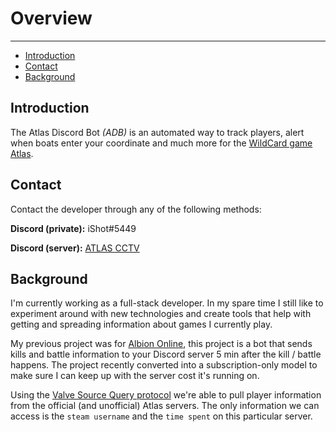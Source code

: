 # Overview

---

- [Introduction](#introduction)
- [Contact](#contact)
- [Background](#background)

<a name="introduction"></a>
## Introduction

The Atlas Discord Bot *(ADB)* is an automated way to track players, alert when boats enter your coordinate and much more for the [WildCard game Atlas](https://playatlas.com).

<a name="contact"></a>
## Contact

Contact the developer through any of the following methods:

**Discord (private):** iShot#5449

**Discord (server):** [ATLAS CCTV](https://discord.gg/KMHkqtb)


<a name="background"></a>
## Background

I'm currently working as a full-stack developer. In my spare time I still like to experiment around with new technologies and create tools that help with getting and spreading information about games I currently play.

My previous project was for [Albion Online](https://albiononline.com/en/home), this project is a bot that sends kills and battle information to your Discord server 5 min after the kill / battle happens. The project recently converted into a subscription-only model to make sure I can keep up with the server cost it's running on.

Using the [Valve Source Query protocol](https://developer.valvesoftware.com/wiki/Server_queries) we're able to pull player information from the official (and unofficial) Atlas servers. The only information we can access is the `steam username` and the `time spent` on this particular server.